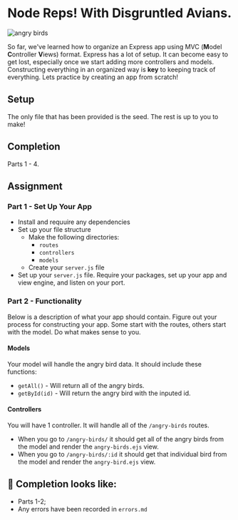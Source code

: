 # Node Reps! With Disgruntled Avians.

![angry birds](https://media.giphy.com/media/fKACOQcJ6LnTa/giphy.gif)

So far, we've learned how to organize an Express app using MVC (**M**odel **C**ontroller **V**iews) format. Express has a lot of setup. It can become easy to get lost, especially once we start adding more controllers and models. Constructing everything in an organized way is **key** to keeping track of everything. Lets practice by creating an app from scratch!

## Setup

The only file that has been provided is the seed. The rest is up to you to make!

## Completion

Parts 1 - 4.

## Assignment

### Part 1 - Set Up Your App

- Install and requuire any dependencies 
- Set up your file structure
    - Make the following directories:
        - `routes`
        - `controllers`
        - `models`
    - Create your `server.js` file
- Set up your `server.js` file. Require your packages, set up your app and view engine, and listen on your port. 

### Part 2 - Functionality

Below is a description of what your app should contain.  Figure out your process for constructing your app. Some start with the routes, others start with the model. Do what makes sense to you.

#### Models

Your model will handle the angry bird data. It should include these functions:
- `getAll()` - Will return all of the angry birds.
- `getById(id)` - Will return the angry bird with the inputed id.

#### Controllers

You will have 1 controller. It will handle all of the `/angry-birds` routes.
- When you go to `/angry-birds/` it should get all of the angry birds from the model and render the `angry-birds.ejs` view.
- When you go to `/angry-birds/:id` it should get that individual bird from the model and render the `angry-bird.ejs` view.


## 🚀 Completion looks like:

- Parts 1-2;
- Any errors have been recorded in `errors.md`

